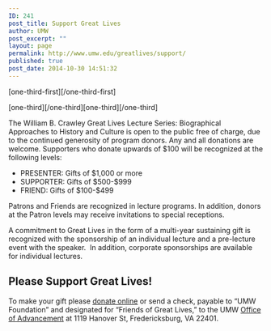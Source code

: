 ```yaml
---
ID: 241
post_title: Support Great Lives
author: UMW
post_excerpt: ""
layout: page
permalink: http://www.umw.edu/greatlives/support/
published: true
post_date: 2014-10-30 14:51:32
---
```

[one-third-first][/one-third-first]

[one-third][/one-third][one-third][/one-third]

The William B. Crawley Great Lives Lecture Series: Biographical Approaches to History and Culture is open to the public free of charge, due to the continued generosity of program donors. Any and all donations are welcome. Supporters who donate upwards of $100 will be recognized at the following levels:
<ul>
 	<li>PRESENTER: Gifts of $1,000 or more</li>
 	<li>SUPPORTER: Gifts of $500-$999</li>
 	<li>FRIEND: Gifts of $100-$499</li>
</ul>
Patrons and Friends are recognized in lecture programs. In addition, donors at the Patron levels may receive invitations to special receptions.
<p style="font-weight: 400">A commitment to Great Lives in the form of a multi-year sustaining gift is recognized with the sponsorship of an individual lecture and a pre-lecture event with the speaker.  In addition, corporate sponsorships are available for individual lectures.</p>

<h2>Please Support Great Lives!</h2>
To make your gift please <a href="https://umw.edu/arts-and-culture-online-gifts">donate online</a> or send a check, payable to “UMW Foundation” and designated for “Friends of Great Lives,” to the UMW <a href="http://giving.umw.edu/advancement-staff/">Office of Advancement</a> at 1119 Hanover St, Fredericksburg, VA 22401.